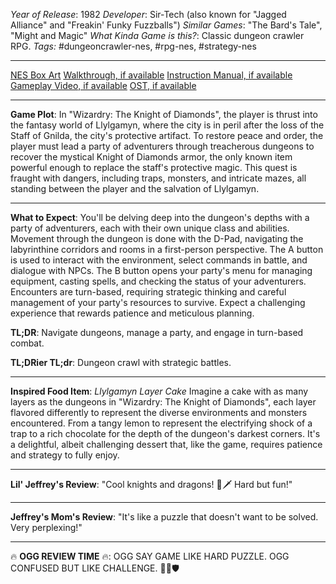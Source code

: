 *Year of Release*: 1982
*Developer*: Sir-Tech (also known for "Jagged Alliance" and "Freakin' Funky Fuzzballs")
*Similar Games*: "The Bard's Tale", "Might and Magic"
*What Kinda Game is this?*: Classic dungeon crawler RPG.
*Tags:* #dungeoncrawler-nes, #rpg-nes, #strategy-nes

---
[NES Box Art](https://www.google.com/search?tbm=isch&q=NES+Box+Art+Wizardry+The+Knight+of+Diamonds) 
[Walkthrough, if available](https://www.google.com/search?q=Walkthrough+NES+Wizardry+The+Knight+of+Diamonds)
[Instruction Manual, if available](https://www.google.com/search?q=NES+Instruction+Manual+Wizardry+The+Knight+of+Diamonds)
[Gameplay Video, if available](https://www.youtube.com/results?search_query=gameplay+NES+Wizardry+The+Knight+of+Diamonds) 
[OST, if available](https://www.youtube.com/results?search_query=gameplay+NES+Wizardry+The+Knight+of+Diamonds+OST)

- - -
**Game Plot**:
In "Wizardry: The Knight of Diamonds", the player is thrust into the fantasy world of Llylgamyn, where the city is in peril after the loss of the Staff of Gnilda, the city's protective artifact. To restore peace and order, the player must lead a party of adventurers through treacherous dungeons to recover the mystical Knight of Diamonds armor, the only known item powerful enough to replace the staff's protective magic. This quest is fraught with dangers, including traps, monsters, and intricate mazes, all standing between the player and the salvation of Llylgamyn.

- - -
**What to Expect**:
You'll be delving deep into the dungeon's depths with a party of adventurers, each with their own unique class and abilities. Movement through the dungeon is done with the D-Pad, navigating the labyrinthine corridors and rooms in a first-person perspective. The A button is used to interact with the environment, select commands in battle, and dialogue with NPCs. The B button opens your party's menu for managing equipment, casting spells, and checking the status of your adventurers. Encounters are turn-based, requiring strategic thinking and careful management of your party's resources to survive. Expect a challenging experience that rewards patience and meticulous planning.

**TL;DR**: Navigate dungeons, manage a party, and engage in turn-based combat.

**TL;DRier TL;dr**: Dungeon crawl with strategic battles.

---
**Inspired Food Item**: *Llylgamyn Layer Cake*
Imagine a cake with as many layers as the dungeons in "Wizardry: The Knight of Diamonds", each layer flavored differently to represent the diverse environments and monsters encountered. From a tangy lemon to represent the electrifying shock of a trap to a rich chocolate for the depth of the dungeon's darkest corners. It's a delightful, albeit challenging dessert that, like the game, requires patience and strategy to fully enjoy.

---
**Lil' Jeffrey's Review**: "Cool knights and dragons! 🐉🗡️ Hard but fun!"

---
**Jeffrey's Mom's Review**: "It's like a puzzle that doesn't want to be solved. Very perplexing!"

---
🔥 **OGG REVIEW TIME** 🔥: OGG SAY GAME LIKE HARD PUZZLE. OGG CONFUSED BUT LIKE CHALLENGE. 🤔💥🛡️